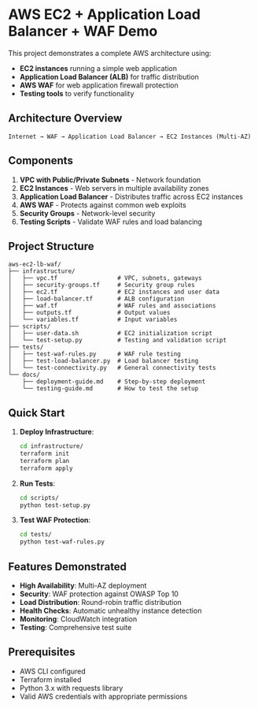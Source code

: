# AWS EC2 + Application Load Balancer + WAF Demo

This project demonstrates a complete AWS architecture using:
- **EC2 instances** running a simple web application
- **Application Load Balancer (ALB)** for traffic distribution
- **AWS WAF** for web application firewall protection
- **Testing tools** to verify functionality

## Architecture Overview

```
Internet → WAF → Application Load Balancer → EC2 Instances (Multi-AZ)
```

## Components

1. **VPC with Public/Private Subnets** - Network foundation
2. **EC2 Instances** - Web servers in multiple availability zones
3. **Application Load Balancer** - Distributes traffic across EC2 instances
4. **AWS WAF** - Protects against common web exploits
5. **Security Groups** - Network-level security
6. **Testing Scripts** - Validate WAF rules and load balancing

## Project Structure

```
aws-ec2-lb-waf/
├── infrastructure/
│   ├── vpc.tf                 # VPC, subnets, gateways
│   ├── security-groups.tf     # Security group rules
│   ├── ec2.tf                 # EC2 instances and user data
│   ├── load-balancer.tf       # ALB configuration
│   ├── waf.tf                 # WAF rules and associations
│   ├── outputs.tf             # Output values
│   └── variables.tf           # Input variables
├── scripts/
│   ├── user-data.sh           # EC2 initialization script
│   └── test-setup.py          # Testing and validation script
├── tests/
│   ├── test-waf-rules.py      # WAF rule testing
│   ├── test-load-balancer.py  # Load balancer testing
│   └── test-connectivity.py   # General connectivity tests
└── docs/
    ├── deployment-guide.md    # Step-by-step deployment
    └── testing-guide.md       # How to test the setup
```

## Quick Start

1. **Deploy Infrastructure**:
   ```bash
   cd infrastructure/
   terraform init
   terraform plan
   terraform apply
   ```

2. **Run Tests**:
   ```bash
   cd scripts/
   python test-setup.py
   ```

3. **Test WAF Protection**:
   ```bash
   cd tests/
   python test-waf-rules.py
   ```

## Features Demonstrated

- **High Availability**: Multi-AZ deployment
- **Security**: WAF protection against OWASP Top 10
- **Load Distribution**: Round-robin traffic distribution
- **Health Checks**: Automatic unhealthy instance detection
- **Monitoring**: CloudWatch integration
- **Testing**: Comprehensive test suite

## Prerequisites

- AWS CLI configured
- Terraform installed
- Python 3.x with requests library
- Valid AWS credentials with appropriate permissions
